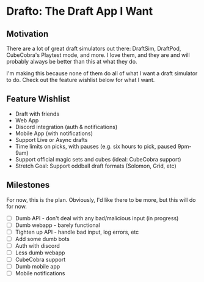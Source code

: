 # Drafto: The Draft App I Want

## Motivation

There are a lot of great draft simulators out there: DraftSim, DraftPod, CubeCobra's Playtest mode, and more.
I love them, and they are and will probably always be better than this at what they do.

I'm making this because none of them do all of what I want a draft simulator to do.
Check out the feature wishlist below for what I want.

## Feature Wishlist

- Draft with friends
- Web App
- Discord integration (auth & notifications)
- Mobile App (with notifications)
- Support Live or Async drafts
- Time limits on picks, with pauses (e.g. six hours to pick, paused 9pm-9am)
- Support official magic sets and cubes (ideal: CubeCobra support)
- Stretch Goal: Support oddball draft formats (Solomon, Grid, etc)

## Milestones

For now, this is the plan. Obviously, I'd like there to be more, but this will do for now.

- [ ] Dumb API - don't deal with any bad/malicious input (in progress)
- [ ] Dumb webapp - barely functional
- [ ] Tighten up API - handle bad input, log errors, etc
- [ ] Add some dumb bots
- [ ] Auth with discord
- [ ] Less dumb webapp
- [ ] CubeCobra support
- [ ] Dumb mobile app
- [ ] Mobile notifications
